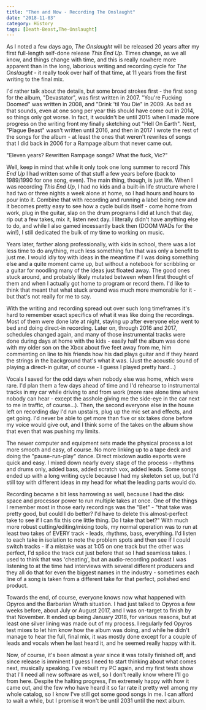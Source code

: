 ```yaml
---
title: "Then and Now - Recording The Onslaught"
date: "2018-11-03"
category: History
tags: [Death-Beast,The-Onslaught]
---
```


As I noted a few days ago, *The Onslaught* will be released 20 years after my first full-length self-done release *This End Up*. Times change, as we all know, and things change with time, and this is really nowhere more apparent than in the long, laborious writing and recording cycle for *The Onslaught* - it really took over half of that time, at 11 years from the first writing to the final mix.

I'd rather talk about the details, but some broad strokes first - the first song for the album, "Devastator", was first written in 2007. "You're Fucking Doomed" was written in 2008, and "Drink 'til You Die" in 2009. As bad as that sounds, even at one song per year this should have come out in 2014, so things only got worse. In fact, it wouldn't be until 2015 when I made more progress on the writing front my finally sketching out "Hell On Earth". Next, "Plague Beast" wasn't written until 2016, and then in 2017 I wrote the rest of the songs for the album - at least the ones that weren't rewrites of songs that I did back in 2006 for a Rampage album that never came out.

"Eleven years? Rewritten Rampage songs? What the fuck, Vic?"

Well, keep in mind that while it only took one long summer to record *This End Up* I had written some of that stuff a few years before (back to 1989/1990 for one song, even). The main thing, though, is just life. When I was recording *This End Up*, I had no kids and a built-in life structure where I had two or three nights a week alone at home, so I had hours and hours to pour into it. Combine that with recording and running a label being new and it becomes pretty easy to see how a cycle builds itself - come home from work, plug in the guitar, slap on the drum programs I did at lunch that day, rip out a few takes, mix it, listen next day. I literally didn't have anything else to do, and while I also gamed incessantly back then (DOOM WADs for the win!), I still dedicated the bulk of my time to working on music.

Years later, farther along professionally, with kids in school, there was a lot less time to do anything, much less something fun that was only a benefit to just me. I would idly toy with ideas in the meantime if I was doing something else and a quite moment came up, but without a notebook for scribbling or a guitar for noodling many of the ideas just floated away. The good ones stuck around, and probably likely mutated between when I first thought of them and when I actually got home to program or record them. I'd like to think that meant that what stuck around was much more memorable for it - but that's not really for me to say.

With the writing and recording spread out over such long timeframes it's hard to remember exact specifics of what it was like doing the recordings. Most of them were done late at night, staying up after everyone else went to bed and doing direct-in recording. Later on, through 2016 and 2017, schedules changed again, and many of those instrumental tracks were done during days at home with the kids - easily half the album was done with my older son on the Xbox about five feet away from me, him commenting on line to his friends how his dad plays guitar and if they heard the strings in the background that's what it was. (Just the acoustic sound of playing a direct-in guitar, of course - I guess I played pretty hard...)

Vocals I saved for the odd days when nobody else was home, which were rare. I'd plan them a few days ahead of time and I'd rehearse to instrumental tracks in my car while driving to and from work (more rare alone time where nobody can hear - except the asshole giving me the side-eye in the car next to me in traffic, of course...). Then, the second everyone else in the house left on recording day I'd run upstairs, plug up the mic set and effects, and get going. I'd never be able to get more than five or six takes done before my voice would give out, and I think some of the takes on the album show that even that was pushing my limits.

The newer computer and equipment sets made the physical process a lot more smooth and easy, of course. No more linking up to a tape deck and doing the "pause-run-play" dance. Direct mixdown audio exports were quick and easy. I mixed down nearly every stage of the process - rhythms and drums only, added bass, added scratch vox, added leads. Some songs ended up with a long writing cycle because I had my skeleton set up, but I'd still toy with different ideas in my head for what the leading parts would do.

Recording became a bit less harrowing as well, because I had the disk space and processor power to run multiple takes at once. One of the things I remember most in those early recordings was the "Bet" - "that take was pretty good, but could I do better? I'd have to delete this almost-perfect take to see if I can fix this one little thing. Do I take that bet?" With much more robust cutting/editing/mixing tools, my normal operation was to run at least two takes of EVERY track - leads, rhythms, bass, everything. I'd listen to each take in isolation to note the problem spots and then see if I could switch tracks - if a mistake was at 1:05 on one track but the other was perfect, I'd splice the track cut just before that so I had seamless takes. I used to think that was 'cheating', but an audio-recording podcast I was listening to at the time had interviews with several different producers and they all do that for even the biggest names in the industry - sometimes each line of a song is taken from a different take for that perfect, polished end product.

Towards the end, of course, everyone knows now what happened with Opyros and the Barbarian Wrath situation. I had just talked to Opyros a few weeks before, about July or August 2017, and I was on-target to finish by that November. It ended up being January 2018, for various reasons, but at least one silver lining was made out of my process. I regularly fed Opyros test mixes to let him know how the album was doing, and while he didn't manage to hear the full, final mix, it was mostly done except for a couple of leads and vocals when he last heard it, and he seemed really happy with it.

Now, of course, it's been almost a year since it was totally finished off, and since release is imminent I guess I need to start thinking about what comes next, musically speaking. I've rebuilt my PC again, and my first tests show that I'll need all new software as well, so I don't really know where I'll go from here. Despite the halting progress, I'm extremely happy with how it came out, and the few who have heard it so far rate it pretty well among my whole catalog, so I know I've still got some good songs in me. I can afford to wait a while, but I promise it won't be until 2031 until the next album.
